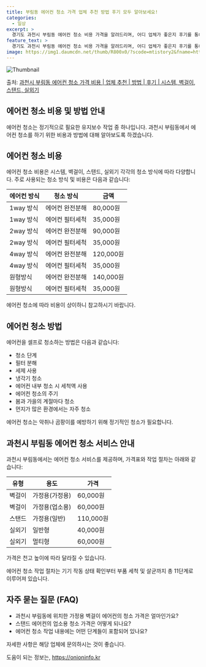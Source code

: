 ```yaml
---
title: 부림동 에어컨 청소 가격 업체 추천 방법 후기 모두 알아보세요!
categories:
  - 일상
excerpt: >
  경기도 과천시 부림동 에어컨 청소 비용 가격을 알려드리며, 어디 업체가 좋은지 후기를 통해 알아보겠습니다. 현재 글에서는 시스템, 벽걸이, 스탠드, 실외기 각각에 대해 청소 비용이 나와 있으니 참고하시면 되겠습니다. 에어컨 분해 청소 방법 보기 👈 클릭셀프 에어컨 청소 방법 보기👈 클릭과천시 부림동 에어컨 청소 비용시스템에어컨 방식클리닝방식금액1way 방식에어컨 완전분해80,000원1way 방식에어컨 필터세척35,000원2way 방식에어컨 완전분해90,000원2way 방식에어컨 필터세척35,000원4way 방식에어컨 완전분해120,000원4way 방식에어컨 필터세척35,000원원형방식에어컨 완전분해140,000원원형방식에어컨 필터세척35,000원에어컨 청소 견적 샘플 보기 👈 클릭에어컨 냄새의 원인에어컨..
feature_text: >
  경기도 과천시 부림동 에어컨 청소 비용 가격을 알려드리며, 어디 업체가 좋은지 후기를 통해 알아보겠습니다. 현재 글에서는 시스템, 벽걸이, 스탠드, 실외기 각각에 대해 청소 비용이 나와 있으니 참고하시면 되겠습니다. 에어컨 분해 청소 방법 보기 👈 클릭셀프 에어컨 청소 방법 보기👈 클릭과천시 부림동 에어컨 청소 비용시스템에어컨 방식클리닝방식금액1way 방식에어컨 완전분해80,000원1way 방식에어컨 필터세척35,000원2way 방식에어컨 완전분해90,000원2way 방식에어컨 필터세척35,000원4way 방식에어컨 완전분해120,000원4way 방식에어컨 필터세척35,000원원형방식에어컨 완전분해140,000원원형방식에어컨 필터세척35,000원에어컨 청소 견적 샘플 보기 👈 클릭에어컨 냄새의 원인에어컨..
image: https://img1.daumcdn.net/thumb/R800x0/?scode=mtistory2&fname=https%3A%2F%2Fblog.kakaocdn.net%2Fdn%2Fv7SWK%2FbtsHn5LqFey%2FCRhucuGkth67ilsJu0VMf0%2Fimg.webp
---
```


![Thumbnail](https://img1.daumcdn.net/thumb/R800x0/?scode=mtistory2&fname=https%3A%2F%2Fblog.kakaocdn.net%2Fdn%2Fv7SWK%2FbtsHn5LqFey%2FCRhucuGkth67ilsJu0VMf0%2Fimg.webp)

<p>출처: <a href="https://onioninfo.kr/entry/%EA%B3%BC%EC%B2%9C%EC%8B%9C-%EB%B6%80%EB%A6%BC%EB%8F%99-%EC%97%90%EC%96%B4%EC%BB%A8-%EC%B2%AD%EC%86%8C-%EA%B0%80%EA%B2%A9-%EB%B9%84%EC%9A%A9-%EC%97%85%EC%B2%B4-%EC%B6%94%EC%B2%9C-%EB%B0%A9%EB%B2%95-%ED%9B%84%EA%B8%B0-%EC%8B%9C%EC%8A%A4%ED%85%9C-%EB%B2%BD%EA%B1%B8%EC%9D%B4-%EC%8A%A4%ED%83%A0%EB%93%9C-%EC%8B%A4%EC%99%B8%EA%B8%B0" rel="dofollow">과천시 부림동 에어컨 청소 가격 비용 | 업체 추천 | 방법 | 후기 | 시스템, 벽걸이, 스탠드, 실외기</a> </p>

## 에어컨 청소 비용 및 방법 안내

에어컨 청소는 정기적으로 필요한 유지보수 작업 중 하나입니다. 과천시 부림동에서 에어컨 청소를 하기 위한 비용과 방법에 대해 알아보도록
하겠습니다.

## 에어컨 청소 비용

에어컨 청소 비용은 시스템, 벽걸이, 스탠드, 실외기 각각의 청소 방식에 따라 다양합니다. 주로 사용되는 청소 방식 및 비용은 다음과
같습니다:

**에어컨 방식** | **청소 방식** | **금액**  
---|---|---  
1way 방식 | 에어컨 완전분해 | 80,000원  
1way 방식 | 에어컨 필터세척 | 35,000원  
2way 방식 | 에어컨 완전분해 | 90,000원  
2way 방식 | 에어컨 필터세척 | 35,000원  
4way 방식 | 에어컨 완전분해 | 120,000원  
4way 방식 | 에어컨 필터세척 | 35,000원  
원형방식 | 에어컨 완전분해 | 140,000원  
원형방식 | 에어컨 필터세척 | 35,000원  
  
에어컨 청소에 따라 비용이 상이하니 참고하시기 바랍니다.

## 에어컨 청소 방법

에어컨을 셀프로 청소하는 방법은 다음과 같습니다:

  * 청소 단계
  * 필터 분해
  * 세제 사용
  * 냉각기 청소
  * 에어컨 내부 청소 시 세척액 사용
  * 에어컨 청소의 주기
  * 봄과 가을의 계절마다 청소
  * 먼지가 많은 환경에서는 자주 청소

에어컨 청소는 악취나 곰팡이를 예방하기 위해 정기적인 청소가 필요합니다.

## 과천시 부림동 에어컨 청소 서비스 안내

과천시 부림동에서는 에어컨 청소 서비스를 제공하며, 가격표와 작업 절차는 아래와 같습니다:

**유형** | **용도** | **가격**  
---|---|---  
벽걸이 | 가정용(가정용) | 60,000원  
벽걸이 | 가정용(업소용) | 60,000원  
스탠드 | 가정용(일반) | 110,000원  
실외기 | 일반형 | 40,000원  
실외기 | 멀티형 | 60,000원  
  
가격은 천고 높이에 따라 달라질 수 있습니다.

에어컨 청소 작업 절차는 기기 작동 상태 확인부터 부품 세척 및 살균까지 총 11단계로 이루어져 있습니다.

## 자주 묻는 질문 (FAQ)

  * 과천시 부림동에 위치한 가정용 벽걸이 에어컨의 청소 가격은 얼마인가요?
  * 스탠드 에어컨의 업소용 청소 가격은 어떻게 되나요?
  * 에어컨 청소 작업 내용에는 어떤 단계들이 포함되어 있나요?

자세한 사항은 해당 업체에 문의하시는 것이 좋습니다.



 

도움이 되는 정보는, <a href="https://onioninfo.kr" rel="dofollow">https://onioninfo.kr</a>


